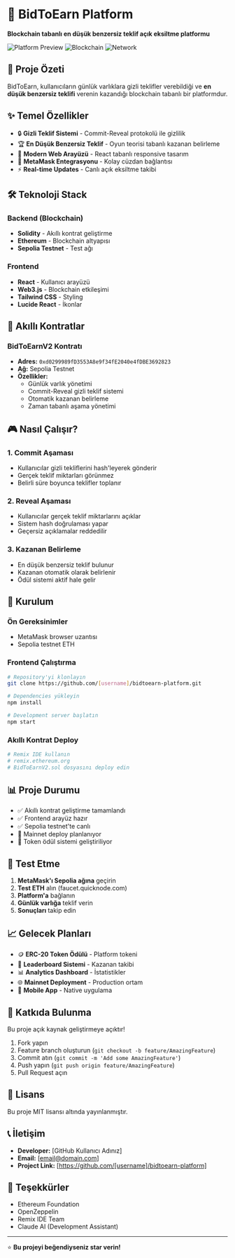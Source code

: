 # 🎯 BidToEarn Platform

**Blockchain tabanlı en düşük benzersiz teklif açık eksiltme platformu**

![Platform Preview](https://img.shields.io/badge/Status-Live%20Demo-brightgreen)
![Blockchain](https://img.shields.io/badge/Blockchain-Ethereum-blue)
![Network](https://img.shields.io/badge/Network-Sepolia%20Testnet-orange)

## 🚀 Proje Özeti

BidToEarn, kullanıcıların günlük varlıklara gizli teklifler verebildiği ve **en düşük benzersiz teklifi** verenin kazandığı blockchain tabanlı bir platformdur.

## ✨ Temel Özellikler

- 🔒 **Gizli Teklif Sistemi** - Commit-Reveal protokolü ile gizlilik
- 🏆 **En Düşük Benzersiz Teklif** - Oyun teorisi tabanlı kazanan belirleme
- 📱 **Modern Web Arayüzü** - React tabanlı responsive tasarım
- 🔗 **MetaMask Entegrasyonu** - Kolay cüzdan bağlantısı
- ⚡ **Real-time Updates** - Canlı açık eksiltme takibi

## 🛠️ Teknoloji Stack

### Backend (Blockchain)
- **Solidity** - Akıllı kontrat geliştirme
- **Ethereum** - Blockchain altyapısı
- **Sepolia Testnet** - Test ağı

### Frontend
- **React** - Kullanıcı arayüzü
- **Web3.js** - Blockchain etkileşimi
- **Tailwind CSS** - Styling
- **Lucide React** - İkonlar

## 📜 Akıllı Kontratlar

### BidToEarnV2 Kontratı
- **Adres:** `0xd0299989fD3553A8e9f34fE2040e4fDBE3692823`
- **Ağ:** Sepolia Testnet
- **Özellikler:**
  - Günlük varlık yönetimi
  - Commit-Reveal gizli teklif sistemi
  - Otomatik kazanan belirleme
  - Zaman tabanlı aşama yönetimi

## 🎮 Nasıl Çalışır?

### 1. Commit Aşaması
- Kullanıcılar gizli tekliflerini hash'leyerek gönderir
- Gerçek teklif miktarları görünmez
- Belirli süre boyunca teklifler toplanır

### 2. Reveal Aşaması  
- Kullanıcılar gerçek teklif miktarlarını açıklar
- Sistem hash doğrulaması yapar
- Geçersiz açıklamalar reddedilir

### 3. Kazanan Belirleme
- En düşük benzersiz teklif bulunur
- Kazanan otomatik olarak belirlenir
- Ödül sistemi aktif hale gelir

## 🔧 Kurulum

### Ön Gereksinimler
- MetaMask browser uzantısı
- Sepolia testnet ETH

### Frontend Çalıştırma
```bash
# Repository'yi klonlayın
git clone https://github.com/[username]/bidtoearn-platform.git

# Dependencies yükleyin  
npm install

# Development server başlatın
npm start
```

### Akıllı Kontrat Deploy
```bash
# Remix IDE kullanın
# remix.ethereum.org
# BidToEarnV2.sol dosyasını deploy edin
```

## 📊 Proje Durumu

- ✅ Akıllı kontrat geliştirme tamamlandı
- ✅ Frontend arayüz hazır
- ✅ Sepolia testnet'te canlı
- 🚧 Mainnet deploy planlanıyor
- 🚧 Token ödül sistemi geliştiriliyor

## 🧪 Test Etme

1. **MetaMask'ı Sepolia ağına** geçirin
2. **Test ETH** alın (faucet.quicknode.com)
3. **Platform'a** bağlanın
4. **Günlük varlığa** teklif verin
5. **Sonuçları** takip edin

## 📈 Gelecek Planları

- 🪙 **ERC-20 Token Ödülü** - Platform tokeni
- 🏅 **Leaderboard Sistemi** - Kazanan takibi
- 📊 **Analytics Dashboard** - İstatistikler
- 🌐 **Mainnet Deployment** - Production ortam
- 📱 **Mobile App** - Native uygulama

## 🤝 Katkıda Bulunma

Bu proje açık kaynak geliştirmeye açıktır!

1. Fork yapın
2. Feature branch oluşturun (`git checkout -b feature/AmazingFeature`)
3. Commit atın (`git commit -m 'Add some AmazingFeature'`)
4. Push yapın (`git push origin feature/AmazingFeature`)
5. Pull Request açın

## 📄 Lisans

Bu proje MIT lisansı altında yayınlanmıştır.

## 📞 İletişim

- **Developer:** [GitHub Kullanıcı Adınız]
- **Email:** [email@domain.com]
- **Project Link:** [https://github.com/[username]/bidtoearn-platform]

## 🙏 Teşekkürler

- Ethereum Foundation
- OpenZeppelin
- Remix IDE Team
- Claude AI (Development Assistant)

---

⭐ **Bu projeyi beğendiyseniz star verin!**
